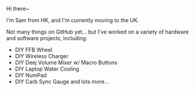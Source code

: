 Hi there~

I'm Sam from HK, and I'm currently moving to the UK.

Not many things on GitHub yet... but I've worked on a variety of hardware and software projects, including:
- DIY FFB Wheel
- DIY Wireless Charger
- DIY Deej Volume Mixer w/ Macro Buttons
- DIY Laptop Water Cooling
- DIY NumPad
- DIY Carb Sync Gauge
and lots more...
